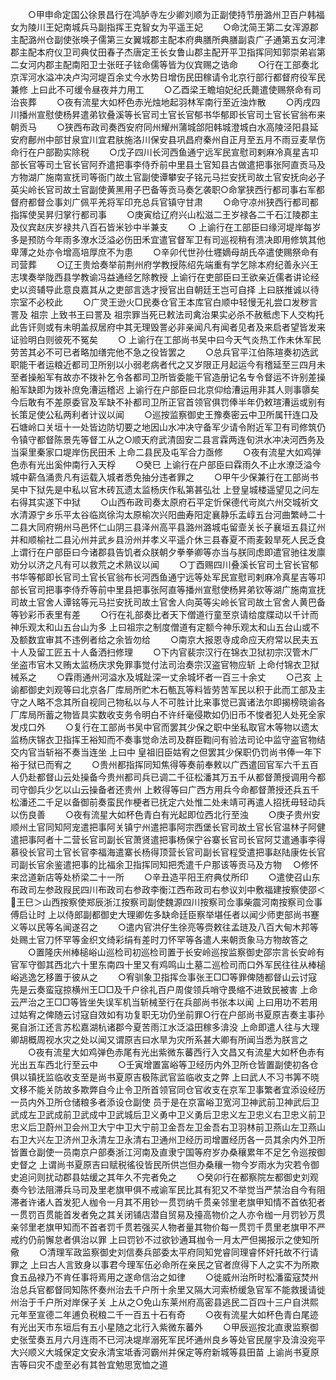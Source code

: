 <!-- { "loadSidebar": true } -->
　　○甲申命定国公徐景昌行在鸿胪寺左少卿刘顺为正副使持节册潞州卫百户韩福女为陵川王妃南城兵马副指挥王克智女为平遥王妃
　　○命沈简王第二女浑源郡主配潞州仓副使张唤子儒第三女翼城郡主配本府典膳所典膳副袁广子通第五女河津郡主配本府仪卫司典仗田春子杰唐定王长女鲁山郡主配开平卫指挥同知郭崇弟岩第二女河内郡主配南阳卫士张旺子铉命儒等皆为仪宾赐之诰命
　　○行在工部奏北京浑河水溢冲决卢沟河堤百余丈今水势日增伤民田稼请令北京行部行都督府役军民兼修  上曰此不可缓令昼夜并力用工
　　○乙酉梁王瞻垍妃纪氏薨遣使赐祭命有司治丧葬
　　○夜有流星大如杯色赤光烛地起羽林军南行至近浊炸散
　　○丙戌四川播州宣慰使杨昇遣弟钦叠溪等长官司土官长官郁书华郁即长官司土官长官翁布来朝贡马
　　○狭西布政司奏西安府同州耀州蒲城郃阳韩城澄城白水高陵泾阳县延安府鄜州中部甘泉宜川宜君肤施洛川保安县巩昌府秦州自正月至五月不雨豆麦旱伤命行在户部勘实除税
　　○戊子四川长河西鱼通宁远军民宣慰司剌麻冷真星吉卭部长官等司土官长官阿乔遣把事李侍乔前中里县土官知县古做遣把事张阿直贡马及方物湖广施南宣抚司等衙门故土官副使谭攀安子铭元马拦安抚司故土官安抚向必子英尖岭长官司故土官副使黄黑用子巴备等贡马奏乞袭职○命掌狭西行都司事右军都督府都督佥事刘广佩平羌将军印充总兵官镇守甘肃
　　○命守凉州狭西行都司都指挥使吴昇归掌行都司事
　　○庚寅给辽府兴山松滋二王岁禄各二千石江陵郡主及仪宾赵庆岁禄共八百石皆米钞中半兼支
　　○  上谕行在工部臣曰缘河堤岸每岁多是预防今年雨多潦水泛溢必伤田禾宜遣官督军卫有司巡视稍有溃决即用修筑其他卑薄之处亦令增高培厚庶不为患
　　○辛卯代世孙仕壥嫡母胡氏卒遣使赐祭命有司营葬
　　○辽王贵烚奏举前荆州府学教授陈绍先端重有学乞除本府纪善永兴王志墣奏举陇西县学教谕冯益通经乞除教授  上谕行在吏部臣曰王欲亲近儒者讲论经史以资辅导此意良嘉其从之吏部言选才授官出自朝廷王岂可自择  上曰朕推诚以待宗室不必校此
　　○广灵王逊火□民奏仓官王本库官白顺中轻慢无礼尝口发秽言詈及  祖宗  上致书王曰詈及  祖宗罪当死已敕法司禽治果实必杀不赦秪虑下人交构托此告讦则或有未明盖叔居府中其无理毁詈必非亲闻凡有闻者见者及来启者望皆发来证验明白则彼死不冤矣
　　○  上谕行在工部尚书吴中曰今天气炎热工作未休军民劳苦其必不可已者略加缮完他不急之役皆罢之
　　○总兵官平江伯陈瑄奏初选武职能干者运粮近都司卫所别以小弱老病者代之又岁限正月起运今有稽延至三四月未至者操船军有故亦不拨补乞令各都司卫所皆委能干官造册记名专令督运不许别差操船军缺即为拨补庶免漕运稽迟  上谕行在户部臣曰北京仰给漕运用非其人则事隳矣今后敢有不差原委官及军缺不补都司卫所正官首领官俱罚俸半年仍敕瑄漕运或别有长策足使公私两利者计议以闻
　　○巡按监察御史王豫奏密云中卫所属幵连口及石塘岭口关垣十一处皆边防切要之地因山水冲决守备军少请令附近军卫有司修筑仍令镇守都督陈景先等督工从之○顺天府武清固安二县言霖两连旬洪水冲决河西务及当渠里秦家口堤岸伤民田禾  上命二县民及屯军合力亟修
　　○夜有流星大如鸡弹色赤有光出奚仲南行入天桴
　　○癸巳  上谕行在户部臣曰霖雨久不止水潦泛溢今城中薪刍涌贵凡有运载入城者悉免抽分违者罪之
　　○甲午少保兼行在工部尚书吴中下狱先是中私以官木砖瓦遗太监杨庆作私第甚弘壮  上登皇城楼遥望见之问左右得其实遂下中狱
　　○山西布政司奏太原府石平定忻保德代岢岚六州交城祈文水清源宁乡乐平太谷临岚徐沟太原榆次兴阳曲寿阳定襄静乐盂崞五台河曲繁峙二十二县大同府朔州马邑怀仁山阴三县泽州高平县潞州潞城屯留壸关长子襄垣五县辽州并和顺榆社二县沁州并武乡县汾州并孝义平遥介休三县春夏不雨麦榖旱死人民乏食  上谓行在户部臣曰今诸郡县告饥者众朕朝夕拳拳卿等亦当与朕同虑即遣官驰往发廪劝分以济之凡有可以救荒之术熟议以闻
　　○丁酉赐四川叠溪长官司土官长官郁书华等郁即长官司土官长官翁布长河西鱼通宁远等处军民宣慰司剌麻冷真星吉等卭部长官司把事李侍乔等前中里县把事张阿直等播州宣慰使杨昇弟钦等湖广施南宣抚司故土官舍人谭铭等元马拦安抚司故土官舍人向英等尖岭长官司故土官舍人黄巴备等钞彩币表里有差
　　○行在礼部奏比者天下僧道行童至京请给度牒动以千计而神乐观太和山五台山为多  上曰祖宗之制度僧道有定额今神乐观太和山五台山或不及额数宜审其不违例者给之余皆勿给
　　○南京大报恩寺成命应天府常以民夫五十人及留工匠五十人备洒扫修理
　　○下内官裴宗汉行在锦衣卫狱初宗汉管木厂坐盗市官木又贿太监杨庆求免罪事觉付法司治奏宗汉盗官物应斩  上命付锦衣卫狱械系之
　　○霖雨通州河溢水及城趾深一丈余城坏者一百三十余丈
　　○己亥  上谕都御史刘观等曰北京各厂库局所贮木石甎瓦等料皆劳苦军民以积于此而工部及主守之人略不念其所自视同己物私以与人不可胜计比来事觉已寘诸法尔即揭榜晓谕各厂库局所蓄之物皆具实数收支务令明白不许纤毫侵欺如仍旧币不悛者犯人处死全家发戍口外
　　○复行在工部尚书吴中官而罢其少保之职中坐私取官木等物以遗太监杨庆锦衣卫指挥王裕知而不奏事觉命法司及群臣鞫问有验法司论中监守盗官物结交内官当斩裕不奏当连坐  上曰中  皇祖旧臣姑宥之但罢其少保职仍罚尚书俸一年下裕于狱已而宥之
　　○贵州都指挥同知焦得等奏前奉敕以广西遣回官军六千五百人仍赴都督山云处操备今贵州都司兵已调二千征松潘其万五千从都督萧授调用今都司守御兵少乞以山云操备者还贵州  上敕得等曰广西方用兵今命都督萧授还兵五千松潘还二千足以备御前奏蛮民作梗者已抚定六处惟二处未靖可再遣人招抚毋轻动兵以伤良善
　　○夜有流星大如杯色青白有光起即位西北行至浊
　　○庚子贵州安顺州土官同知阿宠遣把事阿关镇宁州遣把事阿宗西堡长官司故土官长官温林子阿健遣把事阿者十二营长官司副长官萧贤遣把事杨保宁谷寨长官司长官阿艾遣通事李得慕役长官司土官长官李福海遣寨长杨得顶营长官司副长官程受遣把事赵陆康佐长官司副长官余鉴遣把事的比福余卫指挥同知把秃遣千户那该等贡马及方物
　○修怀来岔道新店等处桥梁二十一所
　　○辛丑造平阳王府典仗所印
　　○遣使召山东布政司左参政叚民四川布政司右参政李衡江西布政司右参议刘中敷福建按察使邵＜王巳＞山西按察使郑辰浙江按察司副使魏源四川按察司佥事柴震河南按察司佥事傅启让时  上以侍郎副都御史大理卿佐多缺命廷臣察举堪任者以闻少师吏部尚书蹇义等以民等名闻遂召之
　　○遣内官洪仔生徐亮等赍敕往孟琏及八百大甸木邦等处赐土官刀怀罕等金织文绮彩绢有差时刀怀罕等各遣人来朝贡象马方物故答之
　　○置隆庆州棒槌峪山巡检司初巡检司置于长安岭巡按监察御史邵宗言长安岭有官军守御其西北六十里东南四十里又有鸡鸣山土墓二巡检司而口外军民往往从棒槌峪逃逸乞移置于彼从之
　　○宥驯象卫指挥佥事张王□□等罪俾随都督山云讨寇先是云奏蛮寇掠横州王□□及千户徐礼百户周俊领兵哨守畏缩不进致民被害  上命云严治之王□□等皆坐失误军机当斩械至行在兵部尚书张本以闻  上曰用功不若用过姑宥之俾随云讨寇自效如有功复职无功仍坐前罪○行在户部尚书夏原吉奏主事孙冕自浙江还言苏松嘉湖杭诸郡今夏苦雨江水泛溢田稼多渰没  上命即遣人往与大理卿胡概周视水灾之处以闻又谓原吉曰水旱为灾所系甚大卿有所闻当悉为朕言之
　　○夜有流星大如鸡弹色赤尾有光出紫微东蕃西行入文昌又有流星大如杯色赤有光出五车西北行至云中
　　○壬寅增置富峪等卫经历内外卫所仓皆置副使初各仓俱以镇抚监临收支至是尚书夏原吉极陈武官监临收支之弊  上曰武人不习书筭不晓文移不能关防故多欺弊自今止令卫所首领官同仓官收支在京军卫事繁者宜添设经历一员内外卫所仓储粮多者添设仓副使  员于是在京富峪卫宽河卫神武前卫神武后卫武成左卫武成前卫武成中卫武城后卫义勇中卫义勇后卫忠义左卫忠义右卫忠义前卫忠义后卫蔚州卫会州卫大宁中卫大宁前卫金吾左卫金吾右卫羽林前卫燕山左卫燕山右卫大兴左卫济州卫永清左卫永清右卫通州卫经历司增置经历各一员其余内外卫所皆置仓副使一员南京户部奏浙江河南及直隶宁国等府岁办桑穰累年不足乞令巡按御史督之  上谓尚书夏原吉曰赋税徭役皆民所供岂但办桑穰一物今岁雨水为灾若令御史追问则扰动郡县姑缓之其年久不完者免之
　　○癸卯行在都察院左都御史刘观奏今钞法阻滞兵马司及里老旗甲俱不戒谕军民比其有犯又不举觉当严禁治自今有阻滞者许诸人首发犯人枷令一月其不用钞一贯罚纳千贯亲邻里老旗甲知情不首依犯者一贯罚百贯能首发者免之其关闭铺店潜自贸易及擡高物价之人亦令枷一月罚钞万贯亲邻里老旗甲知而不首者罚千贯若强买人物者量其物价每一贯罚千贯里老旗甲不严戒约仍前懈怠者俱治以罪  上曰罚钞不过欲钞通耳枷令一月太严但揭报示之使知所儆
　　○清理军政监察御史刘信奏兵部委太平府同知党睿同理睿怀奸托故不行请罪之  上曰古人言致身以事君今理军伍必命所在亲民之官者庶得下人之实不为所欺食五品禄乃不肯任事将焉用之遂命信治之如律
　　○徙威州治所时松潘蛮寇焚州治总兵官都督同知陈怀奏州治去千户所十余里又隔大河索桥缓急官军不能救援请徙州治于千户所对岸保子关  上从之○免山东莱州府高密县逃民二百四十三户自洪熙元年至宣德二年逋负税粮二千一百五十石有奇
　　○夜有流星大如杯色青白尾迹有光出天市东垣后有五小星随之北行入紫微东蕃外
　　○甲辰巡按北直隶监察御史张莹奏五月六月连雨不已河决堤岸溺死军民坏通州良乡等处官民屋宇及渰没宛平大兴顺义大城保定文安永清宝坻香河霸州并保定等府新城等县田苗  上谕尚书夏原吉等曰灾不虚至必有其咎宜勉思宽恤之道
